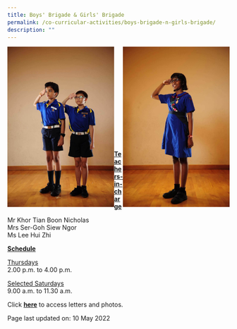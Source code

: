 ```yaml
---
title: Boys' Brigade & Girls' Brigade
permalink: /co-curricular-activities/boys-brigade-n-girls-brigade/
description: ""
---
```

<img style="width: 48%;" src="/images/bb.jpeg" align = "left">
<img style="width: 48%;" src="/images/gb.jpeg" align = "right"><br><br><br><br><br><br><br><br><br><br><br><br><br>
<p><u><strong>Teachers-in-charge</strong></u></p>
<p>Mr Khor Tian Boon Nicholas<br />Mrs Ser-Goh Siew Ngor<br />Ms Lee Hui Zhi</p>
<p><u><strong>Schedule</strong></u></p>
<p><u>Thursdays</u><br />2.00 p.m. to 4.00 p.m.</p>
<p><u>Selected Saturdays</u><br />9.00 a.m. to 11.30 a.m.</p>
<p>Click <a href="https://drive.google.com/open?id=1KRAb7DT2GV-_DaON9vNDiPJ-ld1Li-Z_" target="_blank" rel="noopener"><strong>here</strong></a> to access letters and photos.</p>
<p>Page last updated on: 10 May 2022</p>